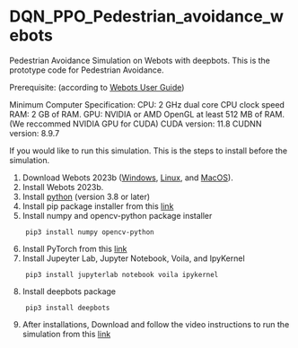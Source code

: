 # DQN_PPO_Pedestrian_avoidance_webots

Pedestrian Avoidance Simulation on Webots with deepbots. This is the prototype code for Pedestrian Avoidance.

Prerequisite: (according to [Webots User Guide](https://cyberbotics.com/doc/guide/system-requirements))

Minimum Computer Specification: 
CPU: 2 GHz dual core CPU clock speed 
RAM: 2 GB of RAM.
GPU: NVIDIA or AMD OpenGL at least 512 MB of RAM. (We reccommed NVIDIA GPU for CUDA)
CUDA version: 11.8
CUDNN version: 8.9.7


If you would like to run this simulation. This is the steps to install before the simulation.

1. Download Webots 2023b  ([Windows](https://cyberbotics.com/doc/guide/installation-procedure#installation-on-windows), [Linux](https://cyberbotics.com/doc/guide/installation-procedure#installation-on-linux), and [MacOS](https://cyberbotics.com/doc/guide/installation-procedure#installation-on-macos)).
2. Install Webots 2023b.
3. Install [python](https://www.python.org/downloads/) (version 3.8 or later)
5. Install pip package installer from this [link](https://pip.pypa.io/en/stable/installation)
4. Install numpy and opencv-python package installer 
```
    pip3 install numpy opencv-python 
```
6. Install PyTorch from this [link](https://pytorch.org)
7. Install Jupeyter Lab, Jupyter Notebook, Voila, and IpyKernel 
```
    pip3 install jupyterlab notebook voila ipykernel
```
8. Install deepbots package 
```
    pip3 install deepbots
```
9. After installations, Download and follow the video instructions to run the simulation from this [link](https://youtu.be/C7BN6PAKfh8)